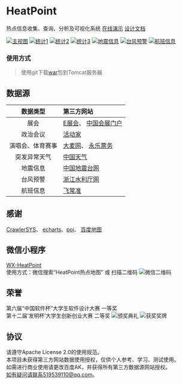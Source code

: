 # HeatPoint

热点信息收集、查询、分析及可视化系统 [在线演示](http://cloudforwork.cn/heatpoint) [设计文档](https://github.com/zrtzrt/HeatPoint/raw/master/docs/%E7%AE%97%E6%B3%95%E6%8F%8F%E8%BF%B0%E5%92%8C%E8%BD%AF%E4%BB%B6%E8%AE%BE%E8%AE%A1%E8%AF%B4%E6%98%8E%E4%B9%A6.docx)

[![主视图](https://github.com/zrtzrt/HeatPoint/raw/master/docs/img/%E4%B8%BB%E8%A7%86%E5%9B%BE.JPG)](http://cloudforwork.cn/heatpoint)
[![统计1](https://github.com/zrtzrt/HeatPoint/raw/master/docs/img/%E7%BB%9F%E8%AE%A1%E8%A7%86%E5%9B%BE1.JPG)](http://cloudforwork.cn/heatpoint)
[![统计2](https://github.com/zrtzrt/HeatPoint/raw/master/docs/img/%E7%BB%9F%E8%AE%A1%E8%A7%86%E5%9B%BE2.JPG)](http://cloudforwork.cn/heatpoint)
[![统计3](/docs/img/详细信息.png)](http://cloudforwork.cn/heatpoint)
[![地震信息](/docs/img/地震信息.png)](http://cloudforwork.cn/heatpoint)
[![台风预警](/docs/img/台风预警.png)](http://cloudforwork.cn/heatpoint)
[![航班信息](/docs/img/航班信息.png)](http://cloudforwork.cn/heatpoint)

### 使用方式

> 使用git下载[war](https://github.com/zrtzrt/HeatPoint/raw/master/war/HeatPoint.war)包到Tomcat服务器

## 数据源

|   数据类型   | 第三方网站                                    |
| :------: | :--------------------------------------- |
|    展会    | [E展会](http://www.eshow365.com/)、 [中国会展门户](http://www.cnena.com/) |
|   政治会议   | [活动家](https://www.huodongjia.com/)       |
| 演唱会、体育赛事 | [大麦网](https://www.damai.cn/)、 [永乐票务](http://www.228.com.cn/) |
|  突发异常天气  | [中国天气](http://www.weather.com.cn/)       |
|   地震信息   | [中国地震台网](http://news.ceic.ac.cn/)       |
|   台风预警   | [浙江水利厅网](http://www.zjwater.gov.cn/)       |
|   航班信息   | [飞常准](http://www.variflight.com/)        |

## 感谢

  [CrawlerSYS](https://github.com/zrtzrt/CrawlerSYS)、 [echarts](https://github.com/ecomfe/echarts)、[poi](https://github.com/apache/poi)、  [百度地图](http://map.baidu.com/)
  
## 微信小程序

[WX-HeatPoint](https://github.com/zrtzrt/WX-HeatPoint)  
使用方式：微信搜索“HeatPoint热点地图” 或 扫描二维码
![微信二维码](/docs/img/微信二维码2.jpg)

## 荣誉

第六届“中国软件杯”大学生软件设计大赛 一等奖  
第十二届‘发明杯’大学生创新创业大赛 二等奖 
![颁奖典礼](/docs/img/颁奖典礼.jpg)
![获奖奖牌](/docs/img/获奖奖牌.jpg)

## 协议

请遵守Apache License 2.0的使用规范。  
本项目未获得第三方网站数据使用授权，仅供个人参考、学习、测试使用。  
如需进行商业使用请更改百度AK，并获得所有第三方数据源网站授权。  
如有疑问请联系519539110@qq.com。
